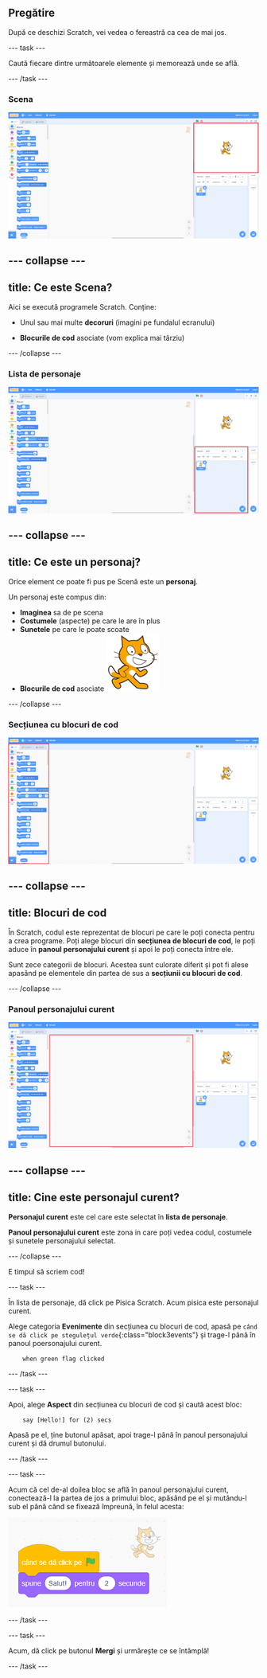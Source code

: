 ## Pregătire

După ce deschizi Scratch, vei vedea o fereastră ca cea de mai jos.

\--- task \---

Caută fiecare dintre următoarele elemente și memorează unde se află.

\--- /task \---

### Scena

![Fereastra Scratch cu Scena evidențiată](images/hlStage.png)

## \--- collapse \---

## title: Ce este Scena?

Aici se execută programele Scratch. Conține:

* Unul sau mai multe **decoruri** \(imagini pe fundalul ecranului\)

* **Blocurile de cod** asociate \(vom explica mai târziu\)

\--- /collapse \---

### Lista de personaje

![Fereastra Scratch cu lista de personaje evidențiată](images/hlSpriteList.png)

## \--- collapse \---

## title: Ce este un personaj?

Orice element ce poate fi pus pe Scenă este un **personaj**.

Un personaj este compus din:

* **Imaginea** sa de pe scena
* **Costumele** \(aspecte\) pe care le are în plus
* **Sunetele** pe care le poate scoate
* **Blocurile de cod** asociate ![](images/setup2.png)

\--- /collapse \---

### Secțiunea cu blocuri de cod

![Fereastra Scratch cu secțiunea cu blocuri de cod evidențiată](images/hlBlocksPalette.png)

## \--- collapse \---

## title: Blocuri de cod

În Scratch, codul este reprezentat de blocuri pe care le poți conecta pentru a crea programe. Poți alege blocuri din **secțiunea de blocuri de cod**, le poți aduce în **panoul personajului curent** și apoi le poți conecta între ele.

Sunt zece categorii de blocuri. Acestea sunt culorate diferit și pot fi alese apasând pe elementele din partea de sus a **secțiunii cu blocuri de cod**.

\--- /collapse \---

### Panoul personajului curent

![Fereastra Scratch cu panoul personajului curent evidențiată](images/hlCurrentSpritePanel.png)

## \--- collapse \---

## title: Cine este personajul curent?

**Personajul curent** este cel care este selectat în **lista de personaje**.

**Panoul personajului curent** este zona in care poți vedea codul, costumele și sunetele personajului selectat.

\--- /collapse \---

E timpul să scriem cod!

\--- task \---

În lista de personaje, dă click pe Pisica Scratch. Acum pisica este personajul curent.

Alege categoria **Evenimente** din secțiunea cu blocuri de cod, apasă pe `când se dă click pe stegulețul verde`{:class="block3events"} și trage-l până în panoul poersonajului curent.

```blocks3
    when green flag clicked
```

\--- /task \---

\--- task \---

Apoi, alege **Aspect** din secțiunea cu blocuri de cod și caută acest bloc:

```blocks3
    say [Hello!] for (2) secs
```

Apasă pe el, ține butonul apăsat, apoi trage-l până în panoul personajului curent și dă drumul butonului.

\--- /task \---

\--- task \---

Acum că cel de-al doilea bloc se află în panoul personajului curent, conectează-l la partea de jos a primului bloc, apăsând pe el și mutându-l sub el până când se fixează împreună, în felul acesta:

![](images/setup3.png)

\--- /task \---

\--- task \---

Acum, dă click pe butonul **Mergi** și urmărește ce se întâmplă!

\--- /task \---